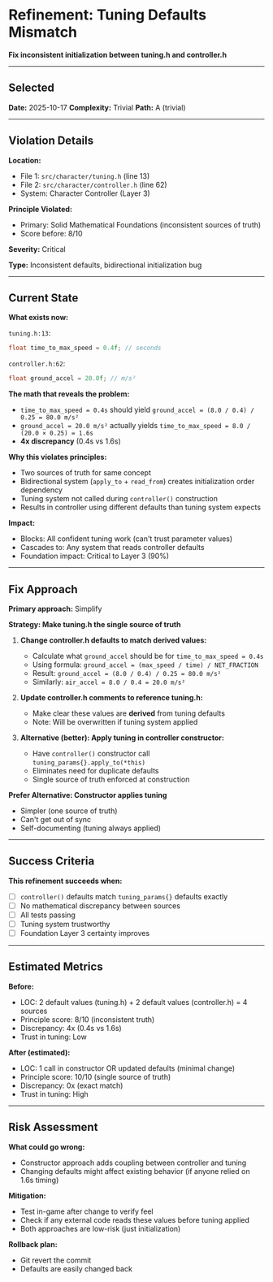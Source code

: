 # Refinement: Tuning Defaults Mismatch

**Fix inconsistent initialization between tuning.h and controller.h**

---

## Selected

**Date:** 2025-10-17
**Complexity:** Trivial
**Path:** A (trivial)

---

## Violation Details

**Location:**
- File 1: `src/character/tuning.h` (line 13)
- File 2: `src/character/controller.h` (line 62)
- System: Character Controller (Layer 3)

**Principle Violated:**
- Primary: Solid Mathematical Foundations (inconsistent sources of truth)
- Score before: 8/10

**Severity:** Critical

**Type:** Inconsistent defaults, bidirectional initialization bug

---

## Current State

**What exists now:**

`tuning.h:13`:
```cpp
float time_to_max_speed = 0.4f; // seconds
```

`controller.h:62`:
```cpp
float ground_accel = 20.0f; // m/s²
```

**The math that reveals the problem:**
- `time_to_max_speed = 0.4s` should yield `ground_accel = (8.0 / 0.4) / 0.25 = 80.0 m/s²`
- `ground_accel = 20.0 m/s²` actually yields `time_to_max_speed = 8.0 / (20.0 × 0.25) = 1.6s`
- **4x discrepancy** (0.4s vs 1.6s)

**Why this violates principles:**
- Two sources of truth for same concept
- Bidirectional system (`apply_to` + `read_from`) creates initialization order dependency
- Tuning system not called during `controller()` construction
- Results in controller using different defaults than tuning system expects

**Impact:**
- Blocks: All confident tuning work (can't trust parameter values)
- Cascades to: Any system that reads controller defaults
- Foundation impact: Critical to Layer 3 (90%)

---

## Fix Approach

**Primary approach:** Simplify

**Strategy: Make tuning.h the single source of truth**

1. **Change controller.h defaults to match derived values:**
   - Calculate what `ground_accel` should be for `time_to_max_speed = 0.4s`
   - Using formula: `ground_accel = (max_speed / time) / NET_FRACTION`
   - Result: `ground_accel = (8.0 / 0.4) / 0.25 = 80.0 m/s²`
   - Similarly: `air_accel = 8.0 / 0.4 = 20.0 m/s²`

2. **Update controller.h comments to reference tuning.h:**
   - Make clear these values are **derived** from tuning defaults
   - Note: Will be overwritten if tuning system applied

3. **Alternative (better): Apply tuning in controller constructor:**
   - Have `controller()` constructor call `tuning_params{}.apply_to(*this)`
   - Eliminates need for duplicate defaults
   - Single source of truth enforced at construction

**Prefer Alternative: Constructor applies tuning**
- Simpler (one source of truth)
- Can't get out of sync
- Self-documenting (tuning always applied)

---

## Success Criteria

**This refinement succeeds when:**
- [ ] `controller()` defaults match `tuning_params{}` defaults exactly
- [ ] No mathematical discrepancy between sources
- [ ] All tests passing
- [ ] Tuning system trustworthy
- [ ] Foundation Layer 3 certainty improves

---

## Estimated Metrics

**Before:**
- LOC: 2 default values (tuning.h) + 2 default values (controller.h) = 4 sources
- Principle score: 8/10 (inconsistent truth)
- Discrepancy: 4x (0.4s vs 1.6s)
- Trust in tuning: Low

**After (estimated):**
- LOC: 1 call in constructor OR updated defaults (minimal change)
- Principle score: 10/10 (single source of truth)
- Discrepancy: 0x (exact match)
- Trust in tuning: High

---

## Risk Assessment

**What could go wrong:**
- Constructor approach adds coupling between controller and tuning
- Changing defaults might affect existing behavior (if anyone relied on 1.6s timing)

**Mitigation:**
- Test in-game after change to verify feel
- Check if any external code reads these values before tuning applied
- Both approaches are low-risk (just initialization)

**Rollback plan:**
- Git revert the commit
- Defaults are easily changed back

